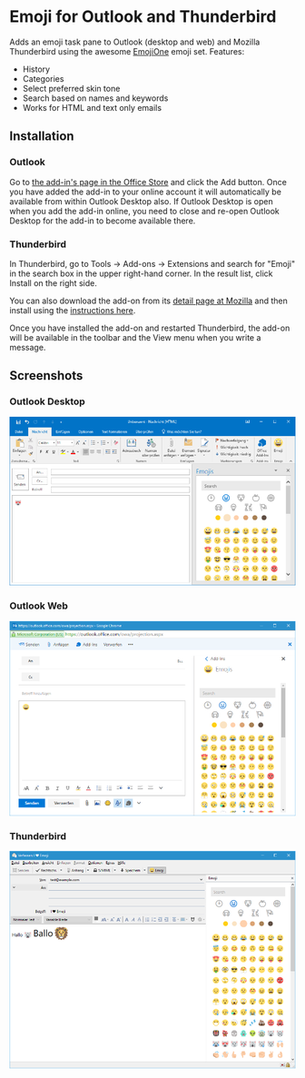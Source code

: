 # Emoji for Outlook and Thunderbird

Adds an emoji task pane to Outlook (desktop and web) and Mozilla Thunderbird using the awesome [EmojiOne](http://emojione.com) emoji set. Features:

* History
* Categories
* Select preferred skin tone
* Search based on names and keywords
* Works for HTML and text only emails

## Installation

### Outlook

Go to [the add-in's page in the Office Store](https://store.office.com/de-de/app.aspx?assetid=WA104380335) and click the Add button. Once you have added the add-in to your online account it will automatically be available from within Outlook Desktop also. If Outlook Desktop is open when you add the add-in online, you need to close and re-open Outlook Desktop for the add-in to become available there.

### Thunderbird

In Thunderbird, go to Tools → Add-ons → Extensions and search for "Emoji" in the search box in the upper right-hand corner. In the result list, click Install on the right side.

You can also download the add-on from its [detail page at Mozilla](https://addons.mozilla.org/de/thunderbird/addon/emojiaddin/) and then install using the [instructions here](http://kb.mozillazine.org/Extensions_(Thunderbird)).

Once you have installed the add-on and restarted Thunderbird, the add-on will be available in the toolbar and the View menu when you write a message.

## Screenshots

### Outlook Desktop
![Outlook 2016](Images/desktop.png "Outlook 2016")

### Outlook Web
![Office 365](Images/web.png "Office 365")

### Thunderbird

![Thunderbird](Images/thunderbird.png "Thunderbird")
